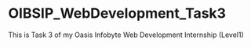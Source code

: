 # OIBSIP_WebDevelopment_Task3
This is Task 3 of my Oasis Infobyte Web Development Internship (Level1) 
